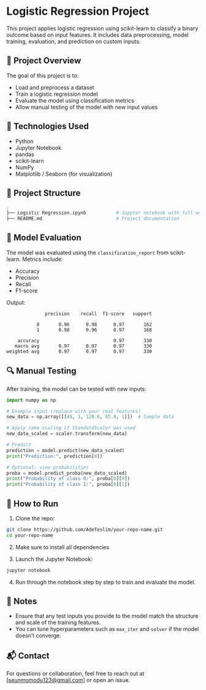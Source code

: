 # Logistic Regression Project

This project applies logistic regression using scikit-learn to classify a binary outcome based on input features. It includes data preprocessing, model training, evaluation, and prediction on custom inputs.

## 📌 Project Overview

The goal of this project is to:

* Load and preprocess a dataset
* Train a logistic regression model
* Evaluate the model using classification metrics
* Allow manual testing of the model with new input values

## 🧰 Technologies Used

* Python
* Jupyter Notebook
* pandas
* scikit-learn
* NumPy
* Matplotlib / Seaborn (for visualization)

## 📁 Project Structure

```bash
.
├── Logistic Regression.ipynb           # Jupyter notebook with full workflow
├── README.md                           # Project documentation
```

## 🧪 Model Evaluation

The model was evaluated using the `classification_report` from scikit-learn. Metrics include:

* Accuracy
* Precision
* Recall
* F1-score

Output:

```
              precision    recall  f1-score   support

           0       0.96      0.98      0.97       162
           1       0.98      0.96      0.97       168

    accuracy                           0.97       330
   macro avg       0.97      0.97      0.97       330
weighted avg       0.97      0.97      0.97       330
```

## 🔍 Manual Testing

After training, the model can be tested with new inputs:

```python
import numpy as np

# Example input (replace with your real features)
new_data = np.array([[45, 1, 120.0, 85.0, 1]])  # Sample data

# Apply same scaling if StandardScaler was used
new_data_scaled = scaler.transform(new_data)

# Predict
prediction = model.predict(new_data_scaled)
print("Prediction:", prediction[0])

# Optional: view probabilities
proba = model.predict_proba(new_data_scaled)
print("Probability of class 0:", proba[0][0])
print("Probability of class 1:", proba[0][1])
```

## 🚀 How to Run

1. Clone the repo:

```bash
git clone https://github.com/AdeTeslim/your-repo-name.git
cd your-repo-name
```

2. Make sure to install all dependencies



3. Launch the Jupyter Notebook:

```bash
jupyter notebook
```

4. Run through the notebook step by step to train and evaluate the model.

## 📌 Notes

* Ensure that any test inputs you provide to the model match the structure and scale of the training features.
* You can tune hyperparameters such as `max_iter` and `solver` if the model doesn’t converge.

## 📬 Contact

For questions or collaboration, feel free to reach out at \[[seunmomodu123@gmail.com](mailto:your-email@example.com)] or open an issue.
